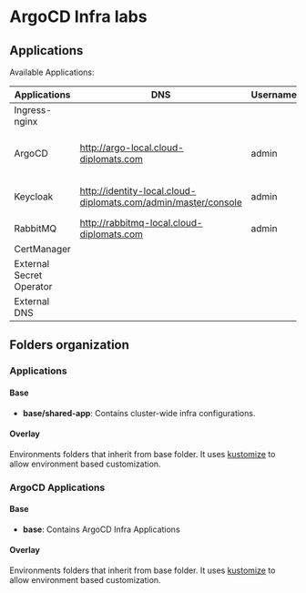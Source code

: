 # ArgoCD Infra labs

## Applications

Available Applications:

| Applications  | DNS | Username  | Password | Links | Comments |
| ------------- | ------------- | ------------- | ------------- | ------------- | ------------- |
| Ingress-nginx | | | | <https://kubernetes.github.io/ingress-nginx> | |
| ArgoCD |  <http://argo-local.cloud-diplomats.com> | admin  | get password at init script | <https://argo-cd.readthedocs.io/en/stable>  | |
| Keycloak | <http://identity-local.cloud-diplomats.com/admin/master/console>  | admin  | password |  <https://www.keycloak.org>  | To activate metrics realmsSettings/events/metrics-listener |
| RabbitMQ  | <http://rabbitmq-local.cloud-diplomats.com>  | admin  | password | <https://www.rabbitmq.com>  | |
| CertManager | | | | <https://cert-manager.io/> | |
| External Secret Operator | | | | <https://external-secrets.io/latest> | |
| External DNS | | | | <https://kubernetes-sigs.github.io/external-dns/v0.13.6/> | |

## Folders organization

### Applications

#### Base

- **base/shared-app**: Contains cluster-wide infra configurations.

#### Overlay

Environments folders that inherit from base folder. It uses [kustomize](https://github.com/kubernetes-sigs/kustomize) to allow environment based customization.

### ArgoCD Applications

#### Base

- **base**: Contains ArgoCD Infra Applications

#### Overlay

Environments folders that inherit from base folder. It uses [kustomize](https://github.com/kubernetes-sigs/kustomize) to allow environment based customization.
